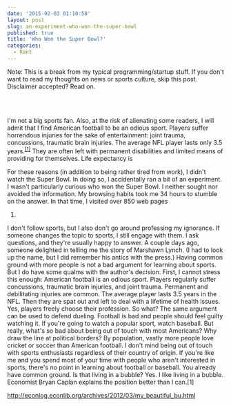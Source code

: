 ```yaml
---
date: '2015-02-03 01:10:58'
layout: post
slug: an-experiment-who-won-the-super-bowl
published: true
title: 'Who Won the Super Bowl?'
categories:
  - Rant
---
```


Note: This is a break from my typical programming/startup stuff. If you don't want to read my thoughts on news or sports culture, skip this post. Disclaimer accepted? Read on.

<br />

<br />

I'm not a big sports fan. Also, at the risk of alienating some readers, I will admit that I find American football to be an odious sport. Players suffer horrendous injuries for the sake of entertainment: joint trauma, concussions, traumatic brain injuries. The average NFL player lasts only 3.5 years.<sup>[\[1\]](#ref_1)</sup> They are often left with permanent disabilities and limited means of providing for themselves. Life expectancy is

For these reasons (in addition to being rather tired from work), I didn't watch the Super Bowl. In doing so, I accidentally ran a bit of an experiment. I wasn't particularly curious who won the Super Bowl. I neither sought nor avoided the information. My browsing habits took me 34 hours to stumble on the answer. In that time, I visited over 850 web pages











1. <span id="ref_1"></span>





































I don't follow sports, but I also don't go around professing my ignorance. If someone changes the topic to sports, I still engage with them. I ask questions, and they're usually happy to answer. A couple days ago, someone delighted in telling me the story of Marshawn Lynch. (I had to look up the name, but I did remember his antics with the press.)
Having common ground with more people is not a bad argument for learning about sports. But I do have some qualms with the author's decision.
First, I cannot stress this enough: American football is an odious sport. Players regularly suffer concussions, traumatic brain injuries, and joint trauma. Permanent and debilitating injuries are common. The average player lasts 3.5 years in the NFL. Then they are spat out and left to deal with a lifetime of health issues. Yes, players freely choose their profession. So what? The same argument can be used to defend dueling. Football is bad and people should feel guilty watching it. If you're going to watch a popular sport, watch baseball.
But really, what's so bad about being out of touch with most Americans? Why draw the line at political borders? By population, vastly more people love cricket or soccer than American football. I don't mind being out of touch with sports enthusiasts regardless of their country of origin. If you're like me and you spend most of your time with people who aren't interested in sports, there's no point in learning about football or baseball. You already have common ground. Is that living in a bubble? Yes. I like living in a bubble. Economist Bryan Caplan explains the position better than I can.[1]

http://econlog.econlib.org/archives/2012/03/my_beautiful_bu.html
